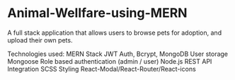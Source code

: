 # Animal-Wellfare-using-MERN
A full stack application that allows users to browse pets for adoption, and upload their own pets.

Technologies used:
MERN Stack
JWT Auth, Bcrypt, MongoDB User storage
Mongoose
Role based authentication (admin / user)
Node.js REST API Integration
SCSS Styling
React-Modal/React-Router/React-icons
